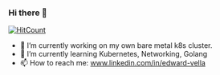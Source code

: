 ### Hi there 👋
[![HitCount](http://hits.dwyl.com/dwardu89/dwardu89.svg)](http://hits.dwyl.com/dwardu89/dwardu89)


- 🔭 I’m currently working on my own bare metal k8s cluster.
- 🌱 I’m currently learning Kubernetes, Networking, Golang
- 📫 How to reach me: www.linkedin.com/in/edward-vella

<!--
**dwardu89/dwardu89** is a ✨ _special_ ✨ repository because its `README.md` (this file) appears on your GitHub profile.

Here are some ideas to get you started:

- 🔭 I’m currently working on ...
- 🌱 I’m currently learning ...
- 👯 I’m looking to collaborate on ...
- 🤔 I’m looking for help with ...
- 💬 Ask me about ...
- 📫 How to reach me: ...
- 😄 Pronouns: ...
- ⚡ Fun fact: ...
-->
